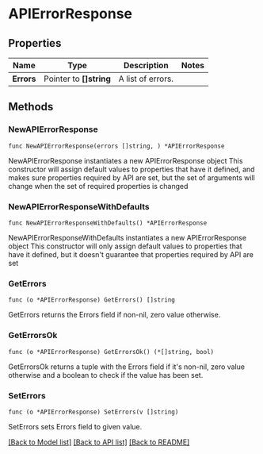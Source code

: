 # APIErrorResponse

## Properties

Name | Type | Description | Notes
------------ | ------------- | ------------- | -------------
**Errors** | Pointer to **[]string** | A list of errors. | 

## Methods

### NewAPIErrorResponse

`func NewAPIErrorResponse(errors []string, ) *APIErrorResponse`

NewAPIErrorResponse instantiates a new APIErrorResponse object
This constructor will assign default values to properties that have it defined,
and makes sure properties required by API are set, but the set of arguments
will change when the set of required properties is changed

### NewAPIErrorResponseWithDefaults

`func NewAPIErrorResponseWithDefaults() *APIErrorResponse`

NewAPIErrorResponseWithDefaults instantiates a new APIErrorResponse object
This constructor will only assign default values to properties that have it defined,
but it doesn't guarantee that properties required by API are set

### GetErrors

`func (o *APIErrorResponse) GetErrors() []string`

GetErrors returns the Errors field if non-nil, zero value otherwise.

### GetErrorsOk

`func (o *APIErrorResponse) GetErrorsOk() (*[]string, bool)`

GetErrorsOk returns a tuple with the Errors field if it's non-nil, zero value otherwise
and a boolean to check if the value has been set.

### SetErrors

`func (o *APIErrorResponse) SetErrors(v []string)`

SetErrors sets Errors field to given value.



[[Back to Model list]](../README.md#documentation-for-models) [[Back to API list]](../README.md#documentation-for-api-endpoints) [[Back to README]](../README.md)



